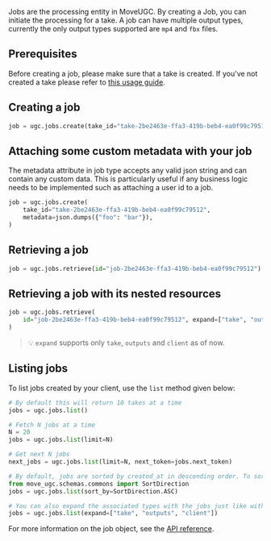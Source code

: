 Jobs are the processing entity in MoveUGC. By creating a Job, you can initiate the processing for a take.
A job can have multiple output types, currently the only output types supported are `mp4` and `fbx` files.

## Prerequisites

Before creating a job, please make sure that a take is created. If you've not created a take please refer to [this usage guide](/move-ugc-python/latest/getting-started/usage/take/).

## Creating a job

```python
job = ugc.jobs.create(take_id="take-2be2463e-ffa3-419b-beb4-ea0f99c79512")
```

## Attaching some custom metadata with your job

The metadata attribute in job type accepts any valid json string and can contain any custom data. This is particularly useful if any business logic needs to be implemented such as attaching a user id to a job.

```python
job = ugc.jobs.create(
    take_id="take-2be2463e-ffa3-419b-beb4-ea0f99c79512",
    metadata=json.dumps({"foo": "bar"}),
)
```

## Retrieving a job

```python
job = ugc.jobs.retrieve(id="job-2be2463e-ffa3-419b-beb4-ea0f99c79512")
```

## Retrieving a job with its nested resources

```python
job = ugc.jobs.retrieve(
    id="job-2be2463e-ffa3-419b-beb4-ea0f99c79512", expand=["take", "outputs", "client"]
)
```

> 💡 `expand` supports only `take`, `outputs` and `client` as of now.


## Listing jobs

To list jobs created by your client, use the `list` method given below:

```python
# By default this will return 10 takes at a time
jobs = ugc.jobs.list()

# Fetch N jobs at a time
N = 20
jobs = ugc.jobs.list(limit=N)

# Get next N jobs
next_jobs = ugc.jobs.list(limit=N, next_token=jobs.next_token)

# By default, jobs are sorted by created_at in descending order. To sort by ascending order, use the sort_by parameter
from move_ugc.schemas.commons import SortDirection
jobs = ugc.jobs.list(sort_by=SortDirection.ASC)

# You can also expand the associated types with the jobs just like with .retrieve()
jobs = ugc.jobs.list(expand=["take", "outputs", "client"])
```

For more information on the job object, see the [API reference](/move-ugc-python/latest/api-reference/schemas/job/).
